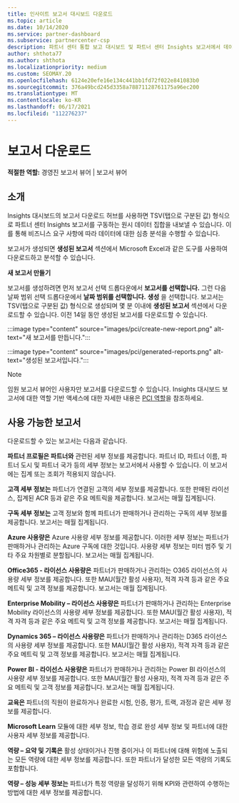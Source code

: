 ```yaml
---
title: 인사이트 보고서 대시보드 다운로드
ms.topic: article
ms.date: 10/14/2020
ms.service: partner-dashboard
ms.subservice: partnercenter-csp
description: 파트너 센터 통합 보고 대시보드 및 파트너 센터 Insights 보고서에서 데이터를 다운로드하고 내보내는 방법을 알아봅니다.
author: shthota77
ms.author: shthota
ms.localizationpriority: medium
ms.custom: SEOMAY.20
ms.openlocfilehash: 6124e20efe16e134c441bb1fd72f022e841083b0
ms.sourcegitcommit: 376a49bcd245d3358a78871128761175a96ec200
ms.translationtype: MT
ms.contentlocale: ko-KR
ms.lasthandoff: 06/17/2021
ms.locfileid: "112276237"
---
```

# <a name="download-reports"></a>보고서 다운로드

**적절한 역할:** 경영진 보고서 뷰어 | 보고서 뷰어

## <a name="introduction"></a>소개

Insights 대시보드의 보고서 다운로드 허브를 사용하면 TSV(탭으로 구분된 값) 형식으로 파트너 센터 Insights 보고서를 구동하는 원시 데이터 집합을 내보낼 수 있습니다. 이를 통해 비즈니스 요구 사항에 따라 데이터에 대한 심층 분석을 수행할 수 있습니다.

보고서가 생성되면 **생성된 보고서** 섹션에서 Microsoft Excel과 같은 도구를 사용하여 다운로드하고 분석할 수 있습니다.

**새 보고서 만들기**

보고서를 생성하려면 먼저 보고서 선택 드롭다운에서 **보고서를 선택합니다.** 그런 다음 날짜 범위 선택 드롭다운에서 **날짜 범위를 선택합니다.** **생성** 을 선택합니다. 보고서는 TSV(탭으로 구분된 값) 형식으로 생성되며 몇 분 이내에 **생성된 보고서** 섹션에서 다운로드할 수 있습니다. 이전 14일 동안 생성된 보고서를 다운로드할 수 있습니다.

:::image type="content" source="images/pci/create-new-report.png" alt-text="새 보고서를 만듭니다.":::

:::image type="content" source="images/pci/generated-reports.png" alt-text="생성된 보고서입니다.":::

>[!NOTE] 
>임원 보고서 뷰어인 사용자만 보고서를 다운로드할 수 있습니다. Insights 대시보드 보고서에 대한 역할 기반 액세스에 대한 자세한 내용은 [PCI 역할](pci-roles.md)을 참조하세요. 

## <a name="available-reports"></a>사용 가능한 보고서

다운로드할 수 있는 보고서는 다음과 같습니다.

**파트너 프로필은 파트너와** 관련된 세부 정보를 제공합니다. 파트너 ID, 파트너 이름, 파트너 도시 및 파트너 국가 등의 세부 정보는 보고서에서 사용할 수 있습니다. 이 보고서에는 집계 또는 조회가 적용되지 않습니다.

**고객 세부 정보는** 파트너가 연결된 고객의 세부 정보를 제공합니다. 또한 판매된 라이선스, 집계된 ACR 등과 같은 주요 메트릭을 제공합니다. 보고서는 매월 집계됩니다.

**구독 세부 정보는** 고객 정보와 함께 파트너가 판매하거나 관리하는 구독의 세부 정보를 제공합니다. 보고서는 매월 집계됩니다.

**Azure 사용량은** Azure 사용량 세부 정보를 제공합니다. 이러한 세부 정보는 파트너가 판매하거나 관리하는 Azure 구독에 대한 것입니다. 사용량 세부 정보는 미터 범주 및 기타 주요 차원별로 분할됩니다. 보고서는 매월 집계됩니다.

**Office365 - 라이선스 사용량은** 파트너가 판매하거나 관리하는 O365 라이선스의 사용량 세부 정보를 제공합니다. 또한 MAU(월간 활성 사용자), 적격 자격 등과 같은 주요 메트릭 및 고객 정보를 제공합니다. 보고서는 매월 집계됩니다.

**Enterprise Mobility – 라이선스 사용량은**  파트너가 판매하거나 관리하는 Enterprise Mobility 라이선스의 사용량 세부 정보를 제공합니다. 또한 MAU(월간 활성 사용자), 적격 자격 등과 같은 주요 메트릭 및 고객 정보를 제공합니다. 보고서는 매월 집계됩니다.

**Dynamics 365 – 라이선스 사용량은** 파트너가 판매하거나 관리하는 D365 라이선스의 사용량 세부 정보를 제공합니다. 또한 MAU(월간 활성 사용자), 적격 자격 등과 같은 주요 메트릭 및 고객 정보를 제공합니다. 보고서는 매월 집계됩니다.

**Power BI - 라이선스 사용량은** 파트너가 판매하거나 관리하는 Power BI 라이선스의 사용량 세부 정보를 제공합니다. 또한 MAU(월간 활성 사용자), 적격 자격 등과 같은 주요 메트릭 및 고객 정보를 제공합니다. 보고서는 매월 집계됩니다.

**교육은** 파트너의 직원이 완료하거나 완료한 시험, 인증, 평가, 트랙, 과정과 같은 세부 정보를 제공합니다.

**Microsoft Learn** 모듈에 대한 세부 정보, 학습 경로 완성 세부 정보 및 파트너에 대한 사용자 세부 정보를 제공합니다.

**역량 – 요약 및 기록은** 활성 상태이거나 진행 중이거나 이 파트너에 대해 위험에 노출되는 모든 역량에 대한 세부 정보를 제공합니다. 또한 파트너가 달성한 모든 역량의 기록도 포함합니다.

**역량 – 성능 세부 정보는** 파트너가 특정 역량을 달성하기 위해 KPI와 관련하여 수행하는 방법에 대한 세부 정보를 제공합니다.

